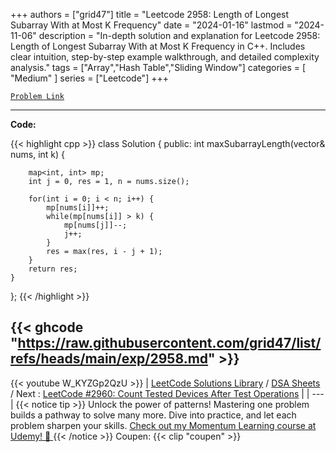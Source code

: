 
+++
authors = ["grid47"]
title = "Leetcode 2958: Length of Longest Subarray With at Most K Frequency"
date = "2024-01-16"
lastmod = "2024-11-06"
description = "In-depth solution and explanation for Leetcode 2958: Length of Longest Subarray With at Most K Frequency in C++. Includes clear intuition, step-by-step example walkthrough, and detailed complexity analysis."
tags = ["Array","Hash Table","Sliding Window"]
categories = [
    "Medium"
]
series = ["Leetcode"]
+++



[`Problem Link`](https://leetcode.com/problems/length-of-longest-subarray-with-at-most-k-frequency/description/)

---
**Code:**

{{< highlight cpp >}}
class Solution {
public:
    int maxSubarrayLength(vector<int>& nums, int k) {
        
        map<int, int> mp;
        int j = 0, res = 1, n = nums.size();
        
        for(int i = 0; i < n; i++) {
            mp[nums[i]]++;
            while(mp[nums[i]] > k) {
                mp[nums[j]]--;
                j++;
            }
            res = max(res, i - j + 1);
        }
        return res;
    }
};
{{< /highlight >}}

{{< ghcode "https://raw.githubusercontent.com/grid47/list/refs/heads/main/exp/2958.md" >}}
---
{{< youtube W_KYZGp2QzU >}}
| [LeetCode Solutions Library](https://grid47.xyz/leetcode/) / [DSA Sheets](https://grid47.xyz/sheets/) / Next : [LeetCode #2960: Count Tested Devices After Test Operations](https://grid47.xyz/posts/leetcode-2960-count-tested-devices-after-test-operations-solution/) |
| --- |
{{< notice tip >}}
Unlock the power of patterns! Mastering one problem builds a pathway to solve many more. Dive into practice, and let each problem sharpen your skills. [Check out my Momentum Learning course at Udemy! 🚀 ](https://www.udemy.com/course/algorithms-and-data-structures-in-cpp/)
{{< /notice >}}
Coupen: {{< clip "coupen" >}}
